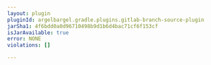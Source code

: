 ```yaml
---
layout: plugin
pluginId: argelbargel.gradle.plugins.gitlab-branch-source-plugin
jarSha1: 4f6bdd0a0d96710498b9d1b6d4bac71cf6f153cf
isJarAvailable: true
error: NONE
violations: []

---
```

